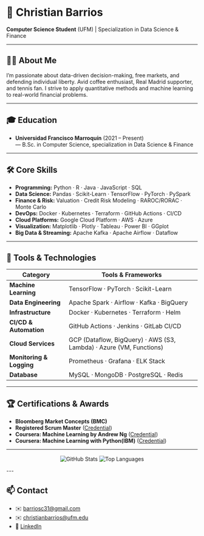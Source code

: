 # 🌟 Christian Barrios

**Computer Science Student** (UFM) | Specialization in Data Science & Finance

---

## 🧑‍🎓 About Me  
I’m passionate about data-driven decision-making, free markets, and defending individual liberty. Avid coffee enthusiast, Real Madrid supporter, and tennis fan. I strive to apply quantitative methods and machine learning to real-world financial problems.

---

## 🎓 Education  
- **Universidad Francisco Marroquín** (2021 – Present)  
  — B.Sc. in Computer Science, specialization in Data Science & Finance  

---

## 🛠 Core Skills  
- **Programming:** Python · R · Java · JavaScript · SQL  
- **Data Science:** Pandas · Scikit-Learn · TensorFlow · PyTorch · PySpark  
- **Finance & Risk:** Valuation · Credit Risk Modeling · RAROC/RORAC · Monte Carlo  
- **DevOps:** Docker · Kubernetes · Terraform · GitHub Actions · CI/CD  
- **Cloud Platforms:** Google Cloud Platform · AWS · Azure  
- **Visualization:** Matplotlib · Plotly · Tableau · Power BI  · GGplot
- **Big Data & Streaming:** Apache Kafka · Apache Airflow · Dataflow

---

## 🧰 Tools & Technologies  
| Category          | Tools & Frameworks                                     |
|-------------------|--------------------------------------------------------|
| **Machine Learning** | TensorFlow · PyTorch · Scikit-Learn          |
| **Data Engineering** | Apache Spark · Airflow · Kafka · BigQuery              |
| **Infrastructure**   | Docker · Kubernetes · Terraform · Helm                 |
| **CI/CD & Automation** | GitHub Actions · Jenkins · GitLab CI/CD               |
| **Cloud Services**    | GCP (Dataflow, BigQuery) · AWS (S3, Lambda) · Azure (VM, Functions) |
| **Monitoring & Logging** | Prometheus · Grafana · ELK Stack                    |
| **Database**         | MySQL · MongoDB · PostgreSQL · Redis                   |

---

## 🏆 Certifications & Awards  
- **Bloomberg Market Concepts (BMC)**  
- **Registered Scrum Master**
    ([Credential](https://s3.amazonaws.com/scruminc-certs/RSM-6473905))  
- **Coursera: Machine Learning by Andrew Ng**
    ([Credential](https://www.coursera.org/account/accomplishments/specialization/certificate/PV42F90VKJXY))  
- **Coursera: Machine Learning with Python(IBM)**
    ([Credential](https://www.coursera.org/account/accomplishments/verify/B0GAULVX443D))

---
<!-- GitHub Stats Cards -->
<p align="center">
  <img align="center"
    src="https://github-readme-stats.vercel.app/api?username=Christ02&show_icons=true&theme=dark"
    alt="GitHub Stats" />
  <img align="center"
    src="https://github-readme-stats.vercel.app/api/top-langs/?username=Christ02&layout=compact&theme=dark"
    alt="Top Languages" />
</p>
---

## 📫 Contact  
- ✉️ barriosc31@gmail.com
- ✉️ christianbarrios@ufm.edu
- 🔗 [LinkedIn](https://www.linkedin.com/in/christian-barrios-/)  
